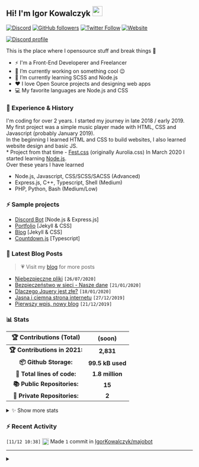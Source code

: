 <!-- ## Hi! I'm Igor Kowalczyk 🖐️ -->
## Hi! I'm Igor Kowalczyk <img src="https://raw.githubusercontent.com/igorkowalczyk/igorkowalczyk/master/src/images/wave.gif" width="27px">
[![Discord](https://img.shields.io/discord/666599184844980224?color=333&label=Chat&logo=discord&logoColor=fff&style=flat-square)](https://discord.gg/bVNNHuQ)
[![GitHub followers](https://img.shields.io/github/followers/igorkowalczyk?color=333&label=Follow&logo=github&logoColor=fff&style=flat-square)](https://github.com/IgorKowalczyk?tab=followers)
[![Twitter Follow](https://img.shields.io/twitter/follow/majonezexe?color=333&label=Follow&logo=twitter&logoColor=fff&style=flat-square)](https://twitter.com/majonezexe)
[![Website](https://img.shields.io/website?down_color=333&down_message=off&label=Website&logo=firefox&logoColor=fff&style=flat-square&up_color=333&up_message=up&url=https%3A%2F%2Figorkowalczyk.github.io)](https://igorkowalczyk.github.io)

[![Discord profile](https://discord.c99.nl/widget/theme-3/440200028292907048.png)](https://discord.com/users/440200028292907048)

This is the place where I opensource stuff and break things :rofl:

- ⚡  I'm a Front-End Developerer and Freelancer
- 🔭 I’m currently working on something cool :wink:
- 🌱 I’m currently learning SCSS and Node.js
- ❤️ I love Open Source projects and designing web apps
- 💻 My favorite languages are Node.js and CSS

### 💪 Experience & History
I'm coding for over 2 years. I started my journey in late 2018 / early 2019.<br>
My first project was a simple music player made with HTML, CSS and Javascript (probably January 2019).<br>
In the beginning I learned HTML and CSS to build websites, I also learned website design and basic JS.<br>
\* Project from that time - [Fest.css](https://github.com/igorkowalczyk/fest) (originally Aurolia.css)
In March 2020 I started learning [Node.js](https://nodejs.org).<br>
Over these years I have learned
 * Node.js, Javascript, CSS/SCSS/SACSS (Advanced)
 * Express.js, C++, Typescript, Shell (Medium)
 * PHP, Python, Bash (Medium/Low)

### ⚡ Sample projects

* [Discord Bot](https://github.com/igorkowalczyk/majobot) [Node.js & Express.js]
* [Portfolio](https://igorkowalczyk.github.io) [Jekyll & CSS] 
* [Blog](https://igorkowalczyk.github.io/blog) [Jekyll & CSS] 
* [Countdown.js](https://igorkowalczyk.github.io/countdown) [Typescript] 

### 📕 Latest Blog Posts
> 💗 Visit my [blog](https://igorkowalczyk.github.io/blog) for more posts
<!-- START_SECTION:feed -->
   - [Niebezpieczne pliki](https://igorkowalczyk.github.io/blog/internet/2020/07/27/Niebezpieczne-pliki) `[26/07/2020]`
- [Bezpieczeństwo w sieci - Nasze dane](https://igorkowalczyk.github.io/blog/internet/2020/01/22/Bezpiecze%C5%84stwo-w-sieci-nasze-dane) `[21/01/2020]`
- [Dlaczego Jquery jest złe?](https://igorkowalczyk.github.io/blog/internet/programowanie/javascript/2020/01/19/Dlaczego-Jquery-jest-z%C5%82e) `[18/01/2020]`
- [Jasna i ciemna strona internetu](https://igorkowalczyk.github.io/blog/internet/2019/12/28/Jasna-i-ciemna-strona-internetu) `[27/12/2019]`
- [Pierwszy wpis, nowy blog](https://igorkowalczyk.github.io/blog/offtop/2019/12/22/Pierwszy-wpis,-nowy-blog) `[21/12/2019]`
<!-- Posts last updated on Thu Nov 18 2021 06:37:42 GMT+0000 (Coordinated Universal Time) -->
   <!-- END_SECTION:feed -->

### 📊 Stats

<!--START_SECTION:waka-->
 | 🏆 Contributions (Total) | (soon) |
|:-:|:-:|
| **🏆 Contributions in 2021:** | **2,831**|
| **📦 Github Storage:** | **99.5 kB used**|
| **📝 Total lines of code:** | **1.8 million**|
| **📚 Public Repositories:** | **15** |
| **🔑 Private Repositories:** | **2** |
<details><summary>✨ Show more stats</summary>

#### 🌞 I work most during day 

```text
🌞 Morning    166 commits    ████░░░░░░░░░░░░░░░░░░░░░   16.02% 
🌆 Daytime    505 commits    ████████████░░░░░░░░░░░░░   48.75% 
🌃 Evening    352 commits    ████████░░░░░░░░░░░░░░░░░   33.98% 
🌙 Night      13 commits     ░░░░░░░░░░░░░░░░░░░░░░░░░   1.25%
```
#### 📅 I'm most productive on Wednesday 

```text
Monday       144 commits    ███░░░░░░░░░░░░░░░░░░░░░░   13.9% 
Tuesday      193 commits    ████░░░░░░░░░░░░░░░░░░░░░   18.63% 
Wednesday    194 commits    ████░░░░░░░░░░░░░░░░░░░░░   18.73% 
Thursday     120 commits    ███░░░░░░░░░░░░░░░░░░░░░░   11.58% 
Friday       146 commits    ███░░░░░░░░░░░░░░░░░░░░░░   14.09% 
Saturday     137 commits    ███░░░░░░░░░░░░░░░░░░░░░░   13.22% 
Sunday       102 commits    ██░░░░░░░░░░░░░░░░░░░░░░░   9.85%
```


#### 📊 Weekly work stats 

```text
💬 Programming Languages: 
JavaScript               8 hrs 51 mins       ███████████░░░░░░░░░░░░░░   44.42% 
CSS                      5 hrs 23 mins       ██████░░░░░░░░░░░░░░░░░░░   27.06% 
HTML                     3 hrs 26 mins       ████░░░░░░░░░░░░░░░░░░░░░   17.29% 
JSON                     2 hrs 8 mins        ██░░░░░░░░░░░░░░░░░░░░░░░   10.74% 
Other                    3 mins              ░░░░░░░░░░░░░░░░░░░░░░░░░   0.26%

💻 Operating System: 
Linux                    19 hrs 57 mins      █████████████████████████   100.0%
```

</details>

<!-- Wakatime stats generated at 2021-11-18 05:53:43.306475 -->
<!--END_SECTION:waka-->

### :zap: Recent Activity
<!--START_SECTION:activity-->
`[11/12 10:38]` <a href="https://github.com/igorkowalczyk" title="📝"><img alt="📝" src="https://github.com/igorkowalczykbot/github-activity/raw/master/icons/commit.png" align="top" height="18"></a> Made `1` commit in [IgorKowalczyk/majobot](https://github.com/IgorKowalczyk/majobot)  

</details>
<!--END_SECTION:activity-->

---

<details>
 <summary> </summary>
 <h5>The cake is a lie 🍰</h5>
 <a href="https://igorkowalczyk.github.io"><img src="https://komarev.com/ghpvc/?username=igorkowalczyk&style=flat-square&color=333333&label=Github+profile+views" alt="Github profile views"></a>
</details>